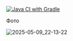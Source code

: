 [![Java CI with Gradle](https://github.com/Timofey-Green/patterns2/actions/workflows/gradle.yml/badge.svg)](https://github.com/Timofey-Green/patterns2/actions/workflows/gradle.yml)


Фото



![2025-05-09_22-13-22](https://github.com/user-attachments/assets/c279cff1-e064-4bef-9017-32da8c586083)



